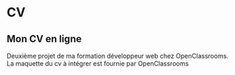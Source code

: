 # CV
<h2>Mon CV en ligne</h2>
<p>Deuxième projet de ma formation développeur web chez OpenClassrooms. La maquette du cv à intégrer est fournie par OpenClassrooms</p>

